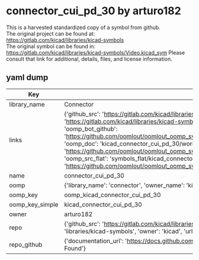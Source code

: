 # connector_cui_pd_30 by arturo182  
This is a harvested standardized copy of a symbol from github.  
The original project can be found at:  
https://gitlab.com/kicad/libraries/kicad-symbols  
The original symbol can be found in:
https://gitlab.com/kicad/libraries/kicad-symbols/Video.kicad_sym
Please consult that link for additional, details, files, and license information.  
## yaml dump  
| Key | Value |  
| --- | --- |  
| library_name | Connector |  
| links | {'github_src': 'https://gitlab.com/kicad/libraries/kicad-symbols/Video.kicad_sym', 'github_src_repo': 'https://gitlab.com/kicad/libraries/kicad-symbols', 'oomp_bot': 'kicad_connector_cui_pd_30/working', 'oomp_bot_github': 'https://github.com/oomlout/oomlout_oomp_symbol_bot/tree/main/kicad_connector_cui_pd_30/working', 'oomp_doc': 'kicad_connector_cui_pd_30/working', 'oomp_doc_github': 'https://github.com/oomlout/oomlout_oomp_symbol_doc/tree/main/kicad_connector_cui_pd_30/working', 'oomp_src_flat': 'symbols_flat/kicad_connector_cui_pd_30/working', 'oomp_src_flat_github': 'https://github.com/oomlout/oomlout_oomp_symbol_src/tree/main/kicad_connector_cui_pd_30/working'} |  
| name | connector_cui_pd_30 |  
| oomp | {'library_name': 'connector', 'owner_name': 'kicad', 'symbol_name': 'connector_cui_pd_30'} |  
| oomp_key | oomp_kicad_connector_cui_pd_30 |  
| oomp_key_simple | kicad_connector_cui_pd_30 |  
| owner | arturo182 |  
| repo | {'github_src': 'https://gitlab.com/kicad/libraries/kicad-symbols/Video.kicad_sym', 'name': 'libraries/kicad-symbols', 'owner': 'kicad', 'url': 'https://gitlab.com/kicad/libraries/kicad-symbols'} |  
| repo_github | {'documentation_url': 'https://docs.github.com/rest/repos/repos#get-a-repository', 'message': 'Not Found'} |  

